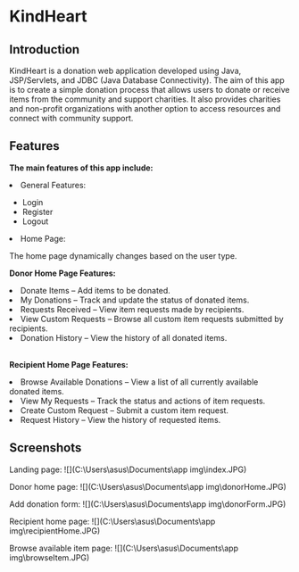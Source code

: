 # KindHeart

## Introduction
<p>KindHeart is a donation web application developed using Java, JSP/Servlets, and JDBC (Java Database Connectivity). The aim of this app is to create a simple donation process that allows users to donate or receive items from the community and support charities. It also provides charities and non-profit organizations with another option to access resources and connect with community support.</p>

## Features
<b>The main features of this app include:</b>

<li>General Features:</li>

<ul><li>Login</li>
<li>Register</li>
<li>Logout</li></ul>

<li>Home Page:</li>
<p>The home page dynamically changes based on the user type.</p>

<b>Donor Home Page Features:</b>
<li>Donate Items – Add items to be donated.</li>
<li>My Donations – Track and update the status of donated items.</li>
<li>Requests Received – View item requests made by recipients.</li>
<li>View Custom Requests – Browse all custom item requests submitted by recipients.</li>
<li>Donation History – View the history of all donated items.</li>
<br>

<b>Recipient Home Page Features:</b>

<li>Browse Available Donations – View a list of all currently available donated items.</li>
<li>View My Requests – Track the status and actions of item requests.</li>
<li>Create Custom Request – Submit a custom item request.</li>
<li>Request History – View the history of requested items.</li>

## Screenshots
Landing page:
![](C:\Users\asus\Documents\app img\index.JPG)

Donor home page:
![](C:\Users\asus\Documents\app img\donorHome.JPG)

Add donation form:
![](C:\Users\asus\Documents\app img\donorForm.JPG)

Recipient home page:
![](C:\Users\asus\Documents\app img\recipientHome.JPG)

Browse available item page:
![](C:\Users\asus\Documents\app img\browseItem.JPG)